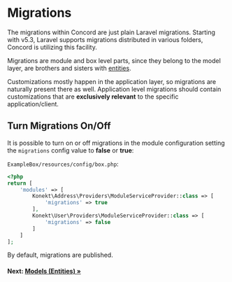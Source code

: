 # Migrations

The migrations within Concord are just plain Laravel migrations. Starting with v5.3, Laravel supports migrations distributed in various folders, Concord is utilizing this facility.

Migrations are module and box level parts, since they belong to the model layer, are brothers and sisters with [entities](models.md).

Customizations mostly happen in the application layer, so migrations are naturally present there as well. Application level migrations should contain customizations that are **exclusively relevant** to the specific application/client.

## Turn Migrations On/Off

It is possible to turn on or off migrations in the module configuration setting the `migrations` config value to **false** or **true**:

`ExampleBox/resources/config/box.php`:

```php
<?php
return [
    'modules' => [
        Konekt\Address\Providers\ModuleServiceProvider::class => [
            'migrations' => true
        ],
        Konekt\User\Providers\ModuleServiceProvider::class => [
            'migrations' => false
        ]
    ]
];
```
By default, migrations are published.

#### Next: [Models (Entities) &raquo;](models.md)